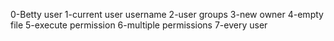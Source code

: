 0-Betty user 1-current user username 2-user groups 3-new owner 4-empty file 5-execute permission 6-multiple permissions 7-every user
